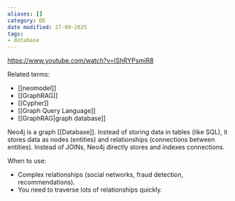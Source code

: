 ```yaml
---
aliases: []
category: DE
date modified: 27-09-2025
tags:
- database
---
```

https://www.youtube.com/watch?v=IShRYPsmiR8

Related terms:
- [[neomodel]]
- [[GraphRAG]]
- [[Cypher]]
- [[Graph Query Language]]
- [[GraphRAG|graph database]]

Neo4j is a graph [[Database]]. Instead of storing data in tables (like SQL), it stores data as nodes (entities) and relationships (connections between entities). Instead of JOINs, Neo4j directly stores and indexes connections.

When to use:  
  - Complex relationships (social networks, fraud detection, recommendations).
  - You need to traverse lots of relationships quickly.

